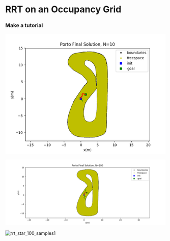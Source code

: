 # RRT on an Occupancy Grid

### Make a tutorial

![rrt_star_10_samples](rrt_10_samples.png "10 samples")

![rrt_star_100_samples](rrt_100_samples.png "100 samples")

![rrt_star_100_samples1](./images/rrt_100.png "Three Car Simulation")